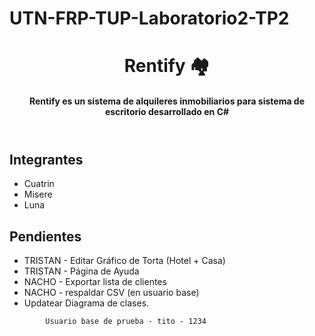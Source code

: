 # UTN-FRP-TUP-Laboratorio2-TP2

<header>
    <h1>Rentify 🏘</h1>
    <h4>Rentify es un sistema de alquileres inmobiliarios para sistema de escritorio desarrollado en C# </h4>
</header>
<main>
    <h2>Integrantes</h2>
    <ul>
        <li>
            Cuatrin
        </li>
        <li>
            Misere
        </li>
        <li>
            Luna
        </li>
    </ul>
</main>

<footer>
    <h2>Pendientes</h2>
    <ul>
        <li>
            TRISTAN - Editar Gráfico de Torta (Hotel + Casa)
        </li>
        <li>
            TRISTAN - Página de Ayuda
        </li>
        <li>
            NACHO - Exportar lista de clientes
        </li>
        <li>
            NACHO - respaldar CSV (en usuario base)
        </li>
        <li>
            Updatear Diagrama de clases.
        </li>
        <!-- <li>
            NACHO - Revisar -> Exportar Calendario Reservas
        </li>
        <li>
            NACHO - Importar Calendario Reservas
        </li>
        <li>
            TRISTAN - Agregar botón - Anular Reserva (admin)
        </li>
        <li>
            JULI - Filtro - Revisar Numeric UpDown
        <li>
            Agregar casos de uso
        </li> -->
    </ul>

   
            Usuario base de prueba - tito - 1234
   
    
</footer>
